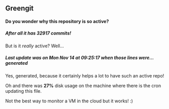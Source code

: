 ## Greengit

#### Do you wonder why this repository is so active?

##### After all it has 32917 commits!

But is it *really* active? Well...

##### Last update was on Mon Nov 14 at 09:25:17 when those lines were... generated

Yes, generated, because it certainly helps a lot to have such an active repo!

Oh and there was **27%** disk usage on the machine
where there is the cron updating this file.

Not the best way to monitor a VM in the cloud but it works! :)

